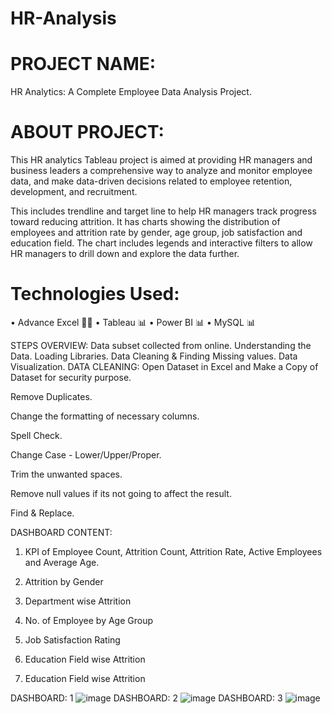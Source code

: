 # HR-Analysis
# PROJECT NAME:
HR Analytics: A Complete Employee Data Analysis Project.
# ABOUT PROJECT:
This HR analytics Tableau project is aimed at providing HR managers and business leaders a comprehensive way to analyze and monitor employee data, and make data-driven decisions related to employee retention, development, and recruitment.

This includes trendline and target line to help HR managers track progress toward reducing attrition. It has charts showing the distribution of employees and attrition rate by gender, age group, job satisfaction and education field. The chart includes legends and interactive filters to allow HR managers to drill down and explore the data further.

# Technologies Used:
• Advance Excel 👨‍💻 
• Tableau 📊
• Power BI 📊
• MySQL 📊

STEPS OVERVIEW:
Data subset collected from online.
Understanding the Data.
Loading Libraries.
Data Cleaning & Finding Missing values.
Data Visualization.
DATA CLEANING:
Open Dataset in Excel and Make a Copy of Dataset for security purpose.

Remove Duplicates.

Change the formatting of necessary columns.

Spell Check.

Change Case - Lower/Upper/Proper.

Trim the unwanted spaces.

Remove null values if its not going to affect the result.

Find & Replace.

DASHBOARD CONTENT:
1. KPI of Employee Count, Attrition Count, Attrition Rate, Active Employees and Average Age.

2. Attrition by Gender 

3. Department wise Attrition

4. No. of Employee by Age Group

5. Job Satisfaction Rating 

6. Education Field wise Attrition 

7. Education Field wise Attrition
 
DASHBOARD: 1
![image](https://github.com/user-attachments/assets/0027ae3c-a6c3-4c1b-a8f8-0938ac73789e)
DASHBOARD: 2
![image](https://github.com/user-attachments/assets/35c6c1fa-89b6-45ed-9cf7-28d9f22ca6e7)
DASHBOARD: 3
![image](https://github.com/user-attachments/assets/3e70e567-2183-4f64-bc4b-2e567bf0a260)


